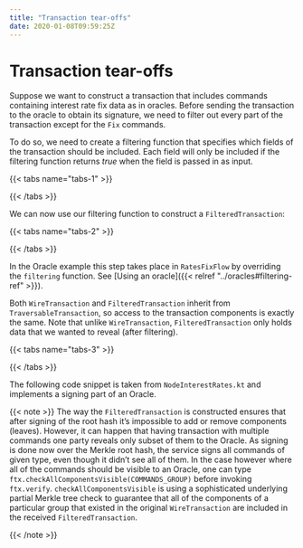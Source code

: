 ```yaml
---
title: "Transaction tear-offs"
date: 2020-01-08T09:59:25Z
---
```




# Transaction tear-offs
Suppose we want to construct a transaction that includes commands containing interest rate fix data as in
            oracles. Before sending the transaction to the oracle to obtain its signature, we need to filter out every part
            of the transaction except for the `Fix` commands.

To do so, we need to create a filtering function that specifies which fields of the transaction should be included.
            Each field will only be included if the filtering function returns *true* when the field is passed in as input.


{{< tabs name="tabs-1" >}}

{{< /tabs >}}

We can now use our filtering function to construct a `FilteredTransaction`:


{{< tabs name="tabs-2" >}}

{{< /tabs >}}

In the Oracle example this step takes place in `RatesFixFlow` by overriding the `filtering` function. See
            [Using an oracle]({{< relref "../oracles#filtering-ref" >}}).

Both `WireTransaction` and `FilteredTransaction` inherit from `TraversableTransaction`, so access to the
            transaction components is exactly the same. Note that unlike `WireTransaction`,
            `FilteredTransaction` only holds data that we wanted to reveal (after filtering).


{{< tabs name="tabs-3" >}}

{{< /tabs >}}

The following code snippet is taken from `NodeInterestRates.kt` and implements a signing part of an Oracle.


{{< note >}}
The way the `FilteredTransaction` is constructed ensures that after signing of the root hash it’s impossible to add or remove
                components (leaves). However, it can happen that having transaction with multiple commands one party reveals only subset of them to the Oracle.
                As signing is done now over the Merkle root hash, the service signs all commands of given type, even though it didn’t see
                all of them. In the case however where all of the commands should be visible to an Oracle, one can type `ftx.checkAllComponentsVisible(COMMANDS_GROUP)` before invoking `ftx.verify`.
                `checkAllComponentsVisible` is using a sophisticated underlying partial Merkle tree check to guarantee that all of
                the components of a particular group that existed in the original `WireTransaction` are included in the received
                `FilteredTransaction`.


{{< /note >}}

